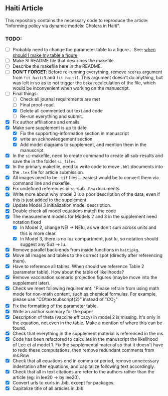 ## Haiti Article

This repository contains the necessary code to reproduce the article: "Informing policy via dynamic models: Cholera in Haiti". 

### TODO: 

- [ ] Probably need to change the parameter table to a figure... See: [when should I make my table a figure](https://journals.plos.org/ploscompbiol/s/tables)
- [ ] Make SI README file that describes the makefile.
- [ ] Describe the makefile here in the README.
- [ ] **DON'T FORGET**: Before re-running everything, remove `ncores` argument from `fit_haiti3` and `fit_haiti1`. This argument doesn't do anything, but was left in so as to not trigger the `bake` recalculation of the file, which would be inconvenient when working on the manuscript. 
- [ ] Final things: 
   - [ ] Check all journal requirements are met
   - [ ] Final proof-read.
   - [x] Delete all commented out text and code 
   - [ ] Re-run everything and submit. 

- [x] Fix author affiliations and emails. 
- [x] Make sure supplement is up to date 
   - [x] Fix the supporting-information section in manuscript 
   - [x] write an acknowledgement section 
   - [x] Add model diagrams to supplement, and mention them in the manuscript. 
- [x] In the `si`-makefile, need to create command to create all sub-results and save the in the folder `si_files`. 
- [x] In the primary makefile, need to write code to move `.bbl` documents into the `.tex` file for article submission. 
- [x] All images need to be `.tif` files... easiest would be to convert them via command line and makefile. 
- [x] Fix undefined references in `si`-sub `.Rnw` documents. 
- [x] Write more about why model 3 is a poor description of the data, even if this is just added to the supplement. 
- [x] Update Model 3 initialization model description. 
- [x] Double check all model equations match the code 
- [x] The measurement models for Models 2 and 3 in the supplement need notation fixed
   - [x] In Model 2, change NEI -> NEIu, as we don't sum across units and this is more clear. 
   - [x] In Model 3, there is no Iuz compartment, just Iu, so notation should suggest any Suz -> Iu.
- [x] Remove parallel back-ends from inside functions in `haitipkg`. 
- [x] Move all images and tables to the correct spot (directly after referencing them).
- [x] Have to reference all tables. When should we reference Table 2 (parameter table). How about the table of likelihoods? 
- [x] Remove vaccination scenario projection figures (maybe move into the supplement later).
- [x] Check we meet following requirement: "Please refrain from using math mode for non-math content, such as chemical formulas. For example, please use "CO\textsubscript{2}" instead of "$\mathrm{CO}_2$"
- [x] Fix the formatting of the parameter table. 
- [x] Write an author summary for the paper 
- [x] Description of theta (vaccine efficacy) in model 2 is missing. It's only in the equation, not even in the table. Make a mention of where this can be found.
- [x] Check that everything in the supplement material is referenced in the ms
- [x] Code has been refactored to calculate in the manuscript the likelihood of Lee et al model 1. Fix the supplemental material so that it doesn't have to redo these computations, then remove redundant comments from ms.Rnw
- [x] Check that all equations end in comma or period, remove unnecessary indentation after equations, and capitalize following text accordingly. 
- [x] Check that all in text citations are refer to the authors rather than the article (eg: in lee20 -> by lee20). 
- [x] Convert urls to xurls in .bib, except for packages. 
- [x] Capitalize title of all articles in .bib.
